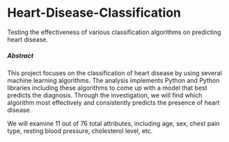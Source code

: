 # Heart-Disease-Classification
Testing the effectiveness of various classification algorithms on predicting heart disease.

##### Abstract
This project focuses on the classification of heart disease by using several machine learning algorithms. The analysis implements Python and Python libraries including these algorithms to come up with a model that best predicts the diagnosis. Through the investigation, we will find which algorithm most effectively and consistently predicts the presence of heart disease. 

We will examine 11 out of 76 total attributes, including age, sex, chest pain type, resting blood pressure, cholesterol level, etc.
